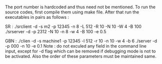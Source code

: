 The port number is hardcoded and thus need not be mentioned.
To run the source codes, first compile them using make file.
After that run the executables in pairs as follows : 

SR : ./srclient -d -s m2 -p 12345 -n 8 -L 512 -R 10 -N 10 -W 4 -B 100
     ./srserver -d -p 2312 -N 10 -n 8 -w 4 -B 100 -e 0.5

GBN : ./clien -d -s machine1 -p 12345 -l 512 -r 10 -n 10 -w 4 -b 6
	./server -d -p 000 -n 10 -e 0.1
Note : do not exculed any field in the command line input, except for -d 
flag which can be removed if debugging mode is not to be activated. Also the 
order of these parameters must be maintained same.

